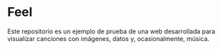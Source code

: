 # Feel

Este repositorio es un ejemplo de prueba de una web desarrollada para visualizar canciones con imágenes, datos y, ocasionalmente, música.